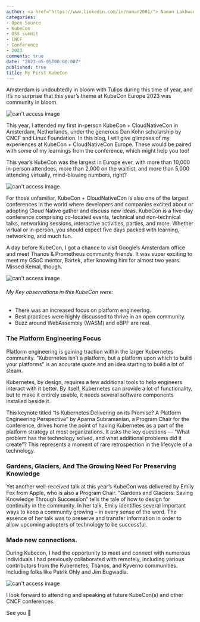 ```yaml
---
author: <a href="https://www.linkedin.com/in/naman2001/"> Naman Lakhwani</a>
categories:
- Open Source
- KubeCon
- OSS summit
- CNCF
- Conference
- 2023 
comments: true
date: "2023-05-05T00:00:00Z"
published: true
title: My First KubeCon
---
```


Amsterdam is undoubtedly in bloom with Tulips during this time of year, and it’s no surprise that this year’s theme at KubeCon Europe 2023 was community in bloom.

![can't access image](../images/ams-venue.jpg)

This year, I attended my first in-person KubeCon + CloudNativeCon in Amsterdam, Netherlands, under the generous Dan Kohn scholarship by CNCF and Linux Foundation. In this blog, I will give glimpses of my experiences at KubeCon + CloudNativeCon Europe. These would be paired with some of my learnings from the conference, which might help you too!

This year’s KubeCon was the largest in Europe ever, with more than 10,000 in-person attendees, more than 2,000 on the waitlist, and more than 5,000 attending virtually, mind-blowing numbers, right?

![can't access image](../images/ams-crowd.jpg)

For those unfamiliar, KubeCon + CloudNativeCon is also one of the largest conferences in the world where developers and companies excited about or adopting Cloud Native gather and discuss new ideas. KubeCon is a five-day conference comprising co-located events, technical and non-technical talks, networking sessions, interactive activities, parties, and more. Whether virtual or in-person, you should expect five days packed with learning, networking, and much fun.

A day before KubeCon, I got a chance to visit Google’s Amsterdam office and meet Thanos & Prometheus community friends. It was super exciting to meet my GSoC mentor, Bartek, after knowing him for almost two years. Missed Kemal, though. 

![can't access image](../images/ams-google.jpeg)

###### My Key observations in this KubeCon were:
- There was an increased focus on platform engineering.
- Best practices were highly discussed to thrive in an open community.
- Buzz around WebAssembly (WASM) and eBPF are real. 

### The Platform Engineering Focus

Platform engineering is gaining traction within the larger Kubernetes community.  “Kubernetes isn’t a platform, but a platform upon which to build your platforms” is an accurate quote and an idea starting to build a lot of steam.

Kubernetes, by design, requires a few additional tools to help engineers interact with it better. By itself, Kubernetes can provide a lot of functionality, but to make it entirely usable, it needs several software components installed beside it.

This keynote titled “Is Kubernetes Delivering on its Promise? A Platform Engineering Perspective” by Aparna Subramanian, a Program Chair for the conference,  drives home the point of having Kubernetes as a part of the platform strategy at most organizations. It asks the key questions ―  “What problem has the technology solved, and what additional problems did it create”? This represents a moment of rare retrospection in the lifecycle of a technology.

### Gardens, Glaciers, And The Growing Need For Preserving Knowledge

Yet another well-received talk at this year’s KubeCon was delivered by Emily Fox from Apple, who is also a Program Chair. “Gardens and Glaciers: Saving Knowledge Through Succession” tells the tale of how to design for continuity in the community. In her talk, Emily identifies several important ways to keep a community growing – in every sense of the word. The essence of her talk was to preserve and transfer information in order to allow upcoming adopters of technology to be successful.

### Made new connections.

During Kubecon, I had the opportunity to meet and connect with numerous individuals I had previously collaborated with remotely, including various contributors from the Kubernetes, Thanos, and Kyverno communities. Including folks like Patrik Ohly and Jim Bugwadia.

![can't access image](../images/ams-jim.jpeg)

I look forward to attending and speaking at future KubeCon(s) and other CNCF conferences.

See you :wave:


